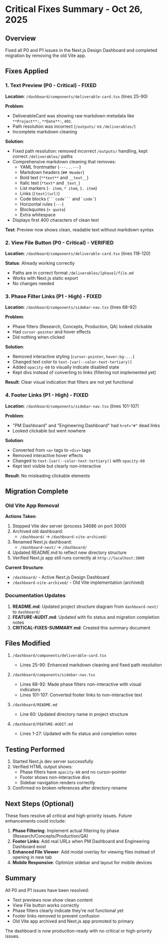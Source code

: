 # Critical Fixes Summary - Oct 26, 2025

## Overview

Fixed all P0 and P1 issues in the Next.js Design Dashboard and completed migration by removing the old Vite app.

## Fixes Applied

### 1. Text Preview (P0 - Critical) - FIXED

**Location**: `/dashboard/components/deliverable-card.tsx` (lines 25-90)

**Problem**:
- DeliverableCard was showing raw markdown metadata like `**Project**:`, `**Date**:`, etc.
- Path resolution was incorrect (`/outputs/` vs `/deliverables/`)
- Incomplete markdown cleaning

**Solution**:
- Fixed path resolution: removed incorrect `/outputs/` handling, kept correct `/deliverables/` paths
- Comprehensive markdown cleaning that removes:
  - YAML frontmatter (`---...---`)
  - Markdown headers (`## Header`)
  - Bold text (`**text**` and `__text__`)
  - Italic text (`*text*` and `_text_`)
  - List markers (`- item`, `* item`, `1. item`)
  - Links (`[text](url)`)
  - Code blocks (` ```code``` ` and `` `code` ``)
  - Horizontal rules (`---`)
  - Blockquotes (`> quote`)
  - Extra whitespace
- Displays first 400 characters of clean text

**Test**: Preview now shows clean, readable text without markdown syntax

### 2. View File Button (P0 - Critical) - VERIFIED

**Location**: `/dashboard/components/deliverable-card.tsx` (lines 118-120)

**Status**: Already working correctly
- Paths are in correct format `/deliverables/[phase]/file.md`
- Works with Next.js static export
- No changes needed

### 3. Phase Filter Links (P1 - High) - FIXED

**Location**: `/dashboard/components/sidebar-nav.tsx` (lines 68-92)

**Problem**:
- Phase filters (Research, Concepts, Production, QA) looked clickable
- Had `cursor-pointer` and hover effects
- Did nothing when clicked

**Solution**:
- Removed interactive styling (`cursor-pointer`, `hover:bg-...`)
- Changed text color to `text-[var(--color-text-tertiary)]`
- Added `opacity-60` to visually indicate disabled state
- Kept divs instead of converting to links (filtering not implemented yet)

**Result**: Clear visual indication that filters are not yet functional

### 4. Footer Links (P1 - High) - FIXED

**Location**: `/dashboard/components/sidebar-nav.tsx` (lines 101-107)

**Problem**:
- "PM Dashboard" and "Engineering Dashboard" had `href="#"` dead links
- Looked clickable but went nowhere

**Solution**:
- Converted from `<a>` tags to `<div>` tags
- Removed interactive hover effects
- Changed to `text-[var(--color-text-tertiary)]` with `opacity-60`
- Kept text visible but clearly non-interactive

**Result**: No misleading clickable elements

## Migration Complete

### Old Vite App Removal

**Actions Taken**:
1. Stopped Vite dev server (process 34686 on port 3000)
2. Archived old dashboard:
   - `/dashboard/` → `/dashboard-vite-archived/`
3. Renamed Next.js dashboard:
   - `/dashboard-next/` → `/dashboard/`
4. Updated README.md to reflect new directory structure
5. Verified Next.js app still runs correctly at `http://localhost:3000`

**Current Structure**:
- `/dashboard/` - Active Next.js Design Dashboard
- `/dashboard-vite-archived/` - Old Vite implementation (archived)

### Documentation Updates

1. **README.md**: Updated project structure diagram from `dashboard-next/` to `dashboard/`
2. **FEATURE-AUDIT.md**: Updated with fix status and migration completion notes
3. **CRITICAL-FIXES-SUMMARY.md**: Created this summary document

## Files Modified

1. `/dashboard/components/deliverable-card.tsx`
   - Lines 25-90: Enhanced markdown cleaning and fixed path resolution

2. `/dashboard/components/sidebar-nav.tsx`
   - Lines 68-92: Made phase filters non-interactive with visual indicators
   - Lines 101-107: Converted footer links to non-interactive text

3. `/dashboard/README.md`
   - Line 60: Updated directory name in project structure

4. `/dashboard/FEATURE-AUDIT.md`
   - Lines 1-27: Updated with fix status and completion notes

## Testing Performed

1. Started Next.js dev server successfully
2. Verified HTML output shows:
   - Phase filters have `opacity-60` and no cursor-pointer
   - Footer shows non-interactive divs
   - Sidebar navigation renders correctly
3. Confirmed no broken references after directory rename

## Next Steps (Optional)

These fixes resolve all critical and high-priority issues. Future enhancements could include:

1. **Phase Filtering**: Implement actual filtering by phase (Research/Concepts/Production/QA)
2. **Footer Links**: Add real URLs when PM Dashboard and Engineering Dashboard exist
3. **Enhanced File Viewer**: Add modal overlay for viewing files instead of opening in new tab
4. **Mobile Responsive**: Optimize sidebar and layout for mobile devices

## Summary

All P0 and P1 issues have been resolved:
- Text previews now show clean content
- View File button works correctly
- Phase filters clearly indicate they're not functional yet
- Footer links removed to prevent confusion
- Old Vite app archived and Next.js app promoted to primary

The dashboard is now production-ready with no critical or high-priority issues.
